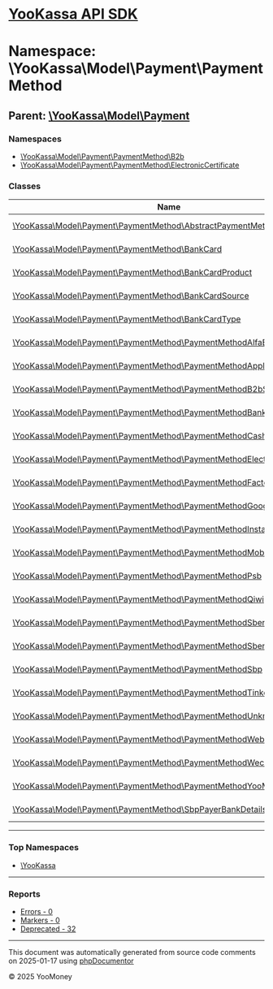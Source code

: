 # [YooKassa API SDK](../home.md)

# Namespace: \YooKassa\Model\Payment\PaymentMethod

## Parent: [\YooKassa\Model\Payment](../namespaces/yookassa-model-payment.md)

### Namespaces

* [\YooKassa\Model\Payment\PaymentMethod\B2b](../namespaces/yookassa-model-payment-paymentmethod-b2b.md)
* [\YooKassa\Model\Payment\PaymentMethod\ElectronicCertificate](../namespaces/yookassa-model-payment-paymentmethod-electroniccertificate.md)

### Classes

| Name | Summary |
| ---- | ------- |
| [\YooKassa\Model\Payment\PaymentMethod\AbstractPaymentMethod](../classes/YooKassa-Model-Payment-PaymentMethod-AbstractPaymentMethod.md) | Класс, представляющий модель AbstractPaymentMethod. |
| [\YooKassa\Model\Payment\PaymentMethod\BankCard](../classes/YooKassa-Model-Payment-PaymentMethod-BankCard.md) | Класс, описывающий модель BankCard. |
| [\YooKassa\Model\Payment\PaymentMethod\BankCardProduct](../classes/YooKassa-Model-Payment-PaymentMethod-BankCardProduct.md) | Класс, представляющий модель BankCardProduct. |
| [\YooKassa\Model\Payment\PaymentMethod\BankCardSource](../classes/YooKassa-Model-Payment-PaymentMethod-BankCardSource.md) | Класс, представляющий модель BankCardSource. |
| [\YooKassa\Model\Payment\PaymentMethod\BankCardType](../classes/YooKassa-Model-Payment-PaymentMethod-BankCardType.md) | Класс, представляющий модель BankCardType. |
| [\YooKassa\Model\Payment\PaymentMethod\PaymentMethodAlfaBank](../classes/YooKassa-Model-Payment-PaymentMethod-PaymentMethodAlfaBank.md) | Класс, представляющий модель PaymentMethodAlfabank. |
| [\YooKassa\Model\Payment\PaymentMethod\PaymentMethodApplePay](../classes/YooKassa-Model-Payment-PaymentMethod-PaymentMethodApplePay.md) | Класс, представляющий модель PaymentMethodApplePay. |
| [\YooKassa\Model\Payment\PaymentMethod\PaymentMethodB2bSberbank](../classes/YooKassa-Model-Payment-PaymentMethod-PaymentMethodB2bSberbank.md) | Класс, представляющий модель PaymentMethodB2bSberbank. |
| [\YooKassa\Model\Payment\PaymentMethod\PaymentMethodBankCard](../classes/YooKassa-Model-Payment-PaymentMethod-PaymentMethodBankCard.md) | Класс, представляющий модель PaymentMethodBankCard. |
| [\YooKassa\Model\Payment\PaymentMethod\PaymentMethodCash](../classes/YooKassa-Model-Payment-PaymentMethod-PaymentMethodCash.md) | Класс, представляющий модель PaymentMethodCash. |
| [\YooKassa\Model\Payment\PaymentMethod\PaymentMethodElectronicCertificate](../classes/YooKassa-Model-Payment-PaymentMethod-PaymentMethodElectronicCertificate.md) | Класс, представляющий модель PaymentMethodElectronicCertificate. |
| [\YooKassa\Model\Payment\PaymentMethod\PaymentMethodFactory](../classes/YooKassa-Model-Payment-PaymentMethod-PaymentMethodFactory.md) | Класс, представляющий модель PaymentMethodFactory. |
| [\YooKassa\Model\Payment\PaymentMethod\PaymentMethodGooglePay](../classes/YooKassa-Model-Payment-PaymentMethod-PaymentMethodGooglePay.md) | Класс, представляющий модель PaymentMethodGooglePay. |
| [\YooKassa\Model\Payment\PaymentMethod\PaymentMethodInstallments](../classes/YooKassa-Model-Payment-PaymentMethod-PaymentMethodInstallments.md) | Класс, представляющий модель PaymentMethodInstallments. |
| [\YooKassa\Model\Payment\PaymentMethod\PaymentMethodMobileBalance](../classes/YooKassa-Model-Payment-PaymentMethod-PaymentMethodMobileBalance.md) | Класс, представляющий модель PaymentMethodMobileBalance. |
| [\YooKassa\Model\Payment\PaymentMethod\PaymentMethodPsb](../classes/YooKassa-Model-Payment-PaymentMethod-PaymentMethodPsb.md) | Класс, представляющий модель PaymentMethodPsb. |
| [\YooKassa\Model\Payment\PaymentMethod\PaymentMethodQiwi](../classes/YooKassa-Model-Payment-PaymentMethod-PaymentMethodQiwi.md) | Класс, представляющий модель PaymentMethodQiwi. |
| [\YooKassa\Model\Payment\PaymentMethod\PaymentMethodSberbank](../classes/YooKassa-Model-Payment-PaymentMethod-PaymentMethodSberbank.md) | Класс, представляющий модель PaymentMethodSberbank. |
| [\YooKassa\Model\Payment\PaymentMethod\PaymentMethodSberLoan](../classes/YooKassa-Model-Payment-PaymentMethod-PaymentMethodSberLoan.md) | Класс, представляющий модель PaymentMethodSberLoan. |
| [\YooKassa\Model\Payment\PaymentMethod\PaymentMethodSbp](../classes/YooKassa-Model-Payment-PaymentMethod-PaymentMethodSbp.md) | Класс, представляющий модель PaymentMethodSbp. |
| [\YooKassa\Model\Payment\PaymentMethod\PaymentMethodTinkoffBank](../classes/YooKassa-Model-Payment-PaymentMethod-PaymentMethodTinkoffBank.md) | Класс, представляющий модель PaymentMethodTinkoffBank. |
| [\YooKassa\Model\Payment\PaymentMethod\PaymentMethodUnknown](../classes/YooKassa-Model-Payment-PaymentMethod-PaymentMethodUnknown.md) | Класс, представляющий модель PaymentMethodUnknown. |
| [\YooKassa\Model\Payment\PaymentMethod\PaymentMethodWebmoney](../classes/YooKassa-Model-Payment-PaymentMethod-PaymentMethodWebmoney.md) | Класс, представляющий модель PaymentMethodWebmoney. |
| [\YooKassa\Model\Payment\PaymentMethod\PaymentMethodWechat](../classes/YooKassa-Model-Payment-PaymentMethod-PaymentMethodWechat.md) | Класс, представляющий модель PaymentMethodWeChat. |
| [\YooKassa\Model\Payment\PaymentMethod\PaymentMethodYooMoney](../classes/YooKassa-Model-Payment-PaymentMethod-PaymentMethodYooMoney.md) | Класс, представляющий модель PaymentMethodYooMoney. |
| [\YooKassa\Model\Payment\PaymentMethod\SbpPayerBankDetails](../classes/YooKassa-Model-Payment-PaymentMethod-SbpPayerBankDetails.md) | Класс, представляющий модель SbpPayerBankDetails. |

---

### Top Namespaces

* [\YooKassa](../namespaces/yookassa.md)

---

### Reports
* [Errors - 0](../reports/errors.md)
* [Markers - 0](../reports/markers.md)
* [Deprecated - 32](../reports/deprecated.md)

---

This document was automatically generated from source code comments on 2025-01-17 using [phpDocumentor](http://www.phpdoc.org/)

&copy; 2025 YooMoney